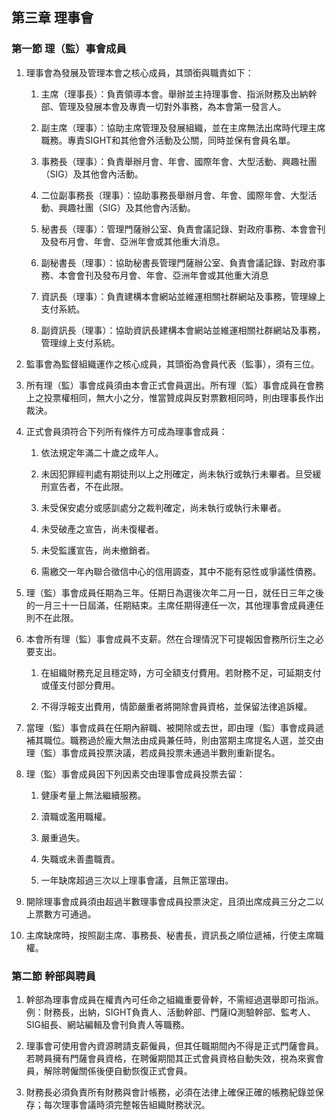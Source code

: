 ## 第三章 理事會

### 第一節 理（監）事會成員

1. 理事會為發展及管理本會之核心成員，其頭銜與職責如下：

   1. 主席（理事長）：負責領導本會。舉辦並主持理事會、指派財務及出納幹部、管理及發展本會及專責一切對外事務，為本會第一發言人。

   2. 副主席（理事）：協助主席管理及發展組織，並在主席無法出席時代理主席職務。專責SIGHT和其他會外活動及公關，同時並保有會員名單。

   3. 事務長（理事）：負責舉辦月會、年會、國際年會、大型活動、興趣社團（SIG）及其他會內活動。

   4. 二位副事務長（理事）：協助事務長舉辦月會、年會、國際年會、大型活動、興趣社團（SIG）及其他會內活動。

   5. 秘書長（理事）：管理門薩辦公室、負責會議記錄、對政府事務、本會會刊及發布月會、年會、亞洲年會或其他重大消息。

   6. 副秘書長（理事）：協助秘書長管理門薩辦公室、負責會議記錄、對政府事務、本會會刊及發布月會、年會、亞洲年會或其他重大消息

   7. 資訊長（理事）：負責建構本會網站並維運相關社群網站及事務，管理線上支付系統。

   8. 副資訊長（理事）：協助資訊長建構本會網站並維運相關社群網站及事務，管理缐上支付系統。

2. 監事會為監督組織運作之核心成員，其頭銜為會員代表（監事），須有三位。

3. 所有理（監）事會成員須由本會正式會員選出。所有理（監）事會成員在會務上之投票權相同，無大小之分，惟當贊成與反對票數相同時，則由理事長作出裁決。

4. 正式會員須符合下列所有條件方可成為理事會成員：

   1. 依法規定年滿二十歲之成年人。

   2. 未因犯罪經判處有期徒刑以上之刑確定，尚未執行或執行未畢者。旦受緩刑宣告者，不在此限。

   3. 未受保安處分或感訓處分之裁判確定，尚未執行或執行未畢者。

   4. 未受破產之宣告，尚未復權者。

   5. 未受監護宣告，尚未撤銷者。

   6. 需繳交一年內聯合徵信中心的信用調查，其中不能有惡性或爭議性債務。

5. 理（監）事會成員任期為三年。任期日為選後次年二月一日，就任日三年之後的一月三十一日屆滿，任期結束。主席任期得連任一次，其他理事會成員連任則不在此限。

6. 本會所有理（監）事會成員不支薪。然在合理情況下可提報因會務所衍生之必要支出。

   1. 在組織財務充足且穩定時，方可全額支付費用。若財務不足，可延期支付或僅支付部分費用。

   2. 不得浮報支出費用，情節嚴重者將開除會員資格，並保留法律追訴權。

7. 當理（監）事會成員在任期內辭職、被開除或去世，即由理（監）事會成員遞補其職位。職務過於龐大無法由成員兼任時，則由當期主席提名人選，並交由理（監）事會成員投票決議，若成員投票未通過半數則重新提名。

8. 理（監）事會成員因下列因素交由理事會成員投票去留：

   1. 健康考量上無法繼續服務。

   2. 瀆職或濫用職權。

   3. 嚴重過失。

   4. 失職或未善盡職責。

   5. 一年缺席超過三次以上理事會議，且無正當理由。

9. 開除理事會成員須由超過半數理事會成員投票決定，且須出席成員三分之二以上票數方可通過。

10. 主席缺席時，按照副主席、事務長、秘書長，資訊長之順位遞補，行使主席職權。

### 第二節 幹部與聘員

1. 幹部為理事會成員在權責內可任命之組織重要骨幹，不需經過選舉即可指派。例：財務長，出納，SIGHT負責人、活動幹部、門薩IQ測驗幹部、監考人、SIG組長、網站編輯及會刊負責人等職務。

2. 理事會可使用會內資源聘請支薪僱員，但其任職期間內不得是正式門薩會員。若聘員擁有門薩會員資格，在聘僱期間其正式會員資格自動失效，視為來賓會員，解除聘僱關係後便自動恢復正式會員。

3. 財務長必須負責所有財務與會計帳務，必須在法律上確保正確的帳務紀錄並保存；每次理事會議時須完整報告組織財務狀況。



